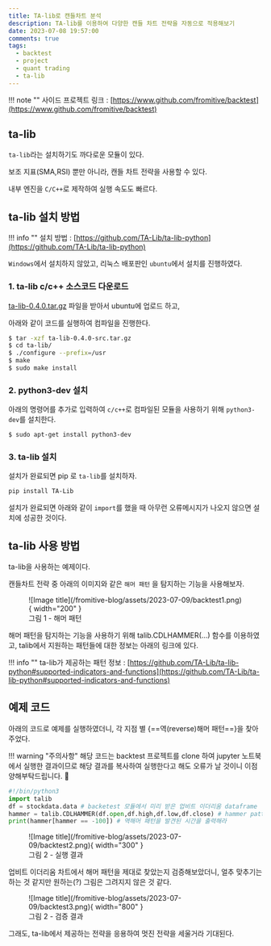 ```yaml
---
title: TA-lib로 캔들차트 분석
description: TA-lib를 이용하여 다양한 캔들 차트 전략을 자동으로 적용해보기
date: 2023-07-08 19:57:00
comments: true
tags:
  - backtest
  - project
  - quant trading
  - ta-lib
---
```


!!! note ""
    사이드 프로젝트 링크 : [https://www.github.com/fromitive/backtest](https://www.github.com/fromitive/backtest)

## ta-lib

`ta-lib`라는 설치하기도 까다로운 모듈이 있다.

보조 지표(SMA,RSI) 뿐만 아니라, 캔들 차트 전략을 사용할 수 있다.

내부 엔진을 `C/C++`로 제작하여 실행 속도도 빠르다.


## ta-lib 설치 방법

!!! info ""
    설치 방법 : [https://github.com/TA-Lib/ta-lib-python](https://github.com/TA-Lib/ta-lib-python)

`Windows`에서 설치하지 않았고, 리눅스 배포판인 `ubuntu`에서 설치를 진행하였다.

### 1. ta-lib c/c++ 소스코드 다운로드

[ta-lib-0.4.0.tar.gz](http://prdownloads.sourceforge.net/ta-lib/ta-lib-0.4.0-src.tar.gz) 파일을 받아서 ubuntu에 업로드 하고,

아래와 같이 코드를 실행하여 컴파일을 진행한다.

``` bash
$ tar -xzf ta-lib-0.4.0-src.tar.gz
$ cd ta-lib/
$ ./configure --prefix=/usr
$ make
$ sudo make install
```

### 2. python3-dev 설치
아래의 명령어를 추가로 입력하여 `c/c++`로 컴파일된 모듈을 사용하기 위해 `python3-dev`를 설치한다.

``` bash
$ sudo apt-get install python3-dev
```

### 3. ta-lib 설치
설치가 완료되면 pip 로 `ta-lib`를 설치하자.

``` bash
pip install TA-Lib
```

설치가 완료되면 아래와 같이 `import`를 했을 때 아무런 오류메시지가 나오지 않으면 설치에 성공한 것이다.


## ta-lib 사용 방법

ta-lib을 사용하는 예제이다.

캔들차트 전략 중 아래의 이미지와 같은 `해머 패턴` 을 탐지하는 기능을 사용해보자.

<figure markdown>
  ![Image title](/fromitive-blog/assets/2023-07-09/backtest1.png){ width="200" }
  <figcaption>그림 1 - 해머 패턴</figcaption>
</figure>

 
해머 패턴을 탐지하는 기능을 사용하기 위해 talib.CDLHAMMER(...) 함수를 이용하였고, talib에서 지원하는 패턴들에 대한 정보는 아래의 링크에 있다.

!!! info ""
    ta-lib가 제공하는 패턴 정보 : [https://github.com/TA-Lib/ta-lib-python#supported-indicators-and-functions](https://github.com/TA-Lib/ta-lib-python#supported-indicators-and-functions)

## 예제 코드

아래의 코드로 예제를 실행하였더니, 각 지점 별 {==역(reverse)해머 패턴==}을 찾아 주었다.

!!! warning "주의사항"
    해당 코드는 backtest 프로젝트를 clone 하여 jupyter 노트북에서 실행한 결과이므로 해당 결과를 복사하여 실행한다고 해도 오류가 날 것이니 이점 양해부탁드립니다. 🙏

``` python title='hammer.py' linenums="1"
#!/bin/python3
import talib
df = stockdata.data # backetest 모듈에서 미리 받은 업비트 이더리움 dataframe
hammer = talib.CDLHAMMER(df.open,df.high,df.low,df.close) # hammer pattern
print(hammer[hammer == -100]) # 역해머 패턴을 발견된 시간을 출력해라
```
<figure markdown>
  ![Image title](/fromitive-blog/assets/2023-07-09/backtest2.png){ width="300" }
  <figcaption>그림 2 - 실행 결과</figcaption>
</figure>


업비트 이더리움 차트에서 해머 패턴을 제대로 찾았는지 검증해보았더니, 얼추 맞추기는 하는 것 같지만 원하는(?) 그림은 그려지지 않은 것 같다.

<figure markdown>
  ![Image title](/fromitive-blog/assets/2023-07-09/backtest3.png){ width="800" }
  <figcaption>그림 2 - 검증 결과</figcaption>
</figure>

그래도, ta-lib에서 제공하는 전략을 응용하여 멋진 전략을 세울거라 기대된다.

